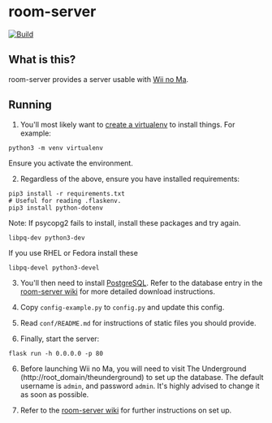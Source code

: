 # room-server
[![Build](https://github.com/WiiLink24/room-server/actions/workflows/push_docker_image.yml/badge.svg)](https://github.com/WiiLink24/room-server/actions/workflows/push_docker_image.yml)
## What is this?
room-server provides a server usable with [Wii no Ma](https://en.wikipedia.org/wiki/Wii_no_Ma).

## Running
1. You'll most likely want to [create a virtualenv](https://docs.python.org/3/library/venv.html) to install things. For example:
```
python3 -m venv virtualenv
```
Ensure you activate the environment.

2. Regardless of the above, ensure you have installed requirements:
```
pip3 install -r requirements.txt
# Useful for reading .flaskenv.
pip3 install python-dotenv
```
Note: If psycopg2 fails to install, install these packages and try again.
```
libpq-dev python3-dev
```
If you use RHEL or Fedora install these
```
libpq-devel python3-devel
```
3. You'll then need to install [PostgreSQL](https://www.postgresql.org/download/). Refer to the database entry in the [room-server wiki](https://github.com/WiiLink24/room-server/wiki/Database-Setup) for more detailed download instructions.


4. Copy `config-example.py` to `config.py` and update this config.
5. Read `conf/README.md` for instructions of static files you should provide.
6. Finally, start the server:
```
flask run -h 0.0.0.0 -p 80
```
6. Before launching Wii no Ma, you will need to visit The Underground (http://root_domain/theunderground) to set up the database. 
The default username is `admin`, and password `admin`. It's highly advised to change it as soon as possible.

7. Refer to the [room-server wiki](https://github.com/WiiLink24/room-server/wiki) for further instructions on set up.
